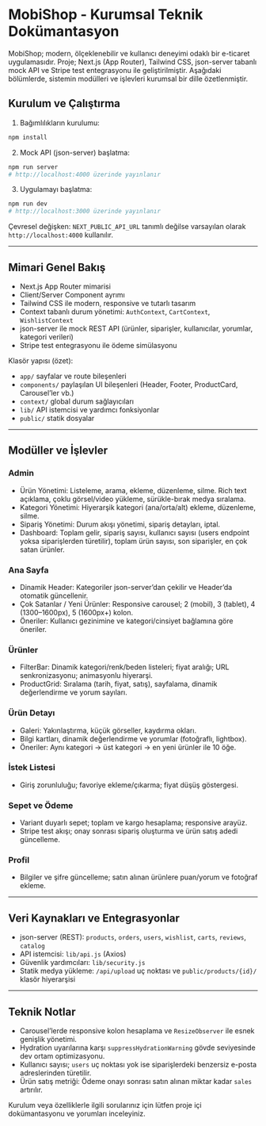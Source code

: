 # MobiShop - Kurumsal Teknik Dokümantasyon

MobiShop; modern, ölçeklenebilir ve kullanıcı deneyimi odaklı bir e-ticaret uygulamasıdır. Proje; Next.js (App Router), Tailwind CSS, json-server tabanlı mock API ve Stripe test entegrasyonu ile geliştirilmiştir. Aşağıdaki bölümlerde, sistemin modülleri ve işlevleri kurumsal bir dille özetlenmiştir.

## Kurulum ve Çalıştırma

1. Bağımlılıkların kurulumu:
```bash
npm install
```

2. Mock API (json-server) başlatma:
```bash
npm run server
# http://localhost:4000 üzerinde yayınlanır
```

3. Uygulamayı başlatma:
```bash
npm run dev
# http://localhost:3000 üzerinde yayınlanır
```

Çevresel değişken: `NEXT_PUBLIC_API_URL` tanımlı değilse varsayılan olarak `http://localhost:4000` kullanılır.

---

## Mimari Genel Bakış

- Next.js App Router mimarisi
- Client/Server Component ayrımı
- Tailwind CSS ile modern, responsive ve tutarlı tasarım
- Context tabanlı durum yönetimi: `AuthContext`, `CartContext`, `WishlistContext`
- json-server ile mock REST API (ürünler, siparişler, kullanıcılar, yorumlar, kategori verileri)
- Stripe test entegrasyonu ile ödeme simülasyonu

Klasör yapısı (özet):
- `app/` sayfalar ve route bileşenleri
- `components/` paylaşılan UI bileşenleri (Header, Footer, ProductCard, Carousel’ler vb.)
- `context/` global durum sağlayıcıları
- `lib/` API istemcisi ve yardımcı fonksiyonlar
- `public/` statik dosyalar

---

## Modüller ve İşlevler

### Admin
- Ürün Yönetimi: Listeleme, arama, ekleme, düzenleme, silme. Rich text açıklama, çoklu görsel/video yükleme, sürükle-bırak medya sıralama.
- Kategori Yönetimi: Hiyerarşik kategori (ana/orta/alt) ekleme, düzenleme, silme.
- Sipariş Yönetimi: Durum akışı yönetimi, sipariş detayları, iptal.
- Dashboard: Toplam gelir, sipariş sayısı, kullanıcı sayısı (users endpoint yoksa siparişlerden türetilir), toplam ürün sayısı, son siparişler, en çok satan ürünler.

### Ana Sayfa
- Dinamik Header: Kategoriler json-server’dan çekilir ve Header’da otomatik güncellenir.
- Çok Satanlar / Yeni Ürünler: Responsive carousel; 2 (mobil), 3 (tablet), 4 (1300–1600px), 5 (1600px+) kolon.
- Öneriler: Kullanıcı gezinimine ve kategori/cinsiyet bağlamına göre öneriler.

### Ürünler
- FilterBar: Dinamik kategori/renk/beden listeleri; fiyat aralığı; URL senkronizasyonu; animasyonlu hiyerarşi.
- ProductGrid: Sıralama (tarih, fiyat, satış), sayfalama, dinamik değerlendirme ve yorum sayıları.

### Ürün Detayı
- Galeri: Yakınlaştırma, küçük görseller, kaydırma okları.
- Bilgi kartları, dinamik değerlendirme ve yorumlar (fotoğraflı, lightbox).
- Öneriler: Aynı kategori → üst kategori → en yeni ürünler ile 10 öğe.

### İstek Listesi
- Giriş zorunluluğu; favoriye ekleme/çıkarma; fiyat düşüş göstergesi.

### Sepet ve Ödeme
- Variant duyarlı sepet; toplam ve kargo hesaplama; responsive arayüz.
- Stripe test akışı; onay sonrası sipariş oluşturma ve ürün satış adedi güncelleme.

### Profil
- Bilgiler ve şifre güncelleme; satın alınan ürünlere puan/yorum ve fotoğraf ekleme.

---

## Veri Kaynakları ve Entegrasyonlar

- json-server (REST): `products`, `orders`, `users`, `wishlist`, `carts`, `reviews`, `catalog`
- API istemcisi: `lib/api.js` (Axios)
- Güvenlik yardımcıları: `lib/security.js`
- Statik medya yükleme: `/api/upload` uç noktası ve `public/products/{id}/` klasör hiyerarşisi

---

## Teknik Notlar

- Carousel’lerde responsive kolon hesaplama ve `ResizeObserver` ile esnek genişlik yönetimi.
- Hydration uyarılarına karşı `suppressHydrationWarning` gövde seviyesinde dev ortam optimizasyonu.
- Kullanıcı sayısı; `users` uç noktası yok ise siparişlerdeki benzersiz e-posta adreslerinden türetilir.
- Ürün satış metriği: Ödeme onayı sonrası satın alınan miktar kadar `sales` artırılır.

Kurulum veya özelliklerle ilgili sorularınız için lütfen proje içi dokümantasyonu ve yorumları inceleyiniz.
